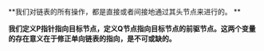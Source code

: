 
**我们对链表的所有操作，都是直接或者间接地通过其头节点来进行的。 **

**我们定义P指针指向目标节点，定义Q节点指向目标节点的前驱节点。这两个变量的存在意义在于修正单向链表的指向，是不可或缺的。**